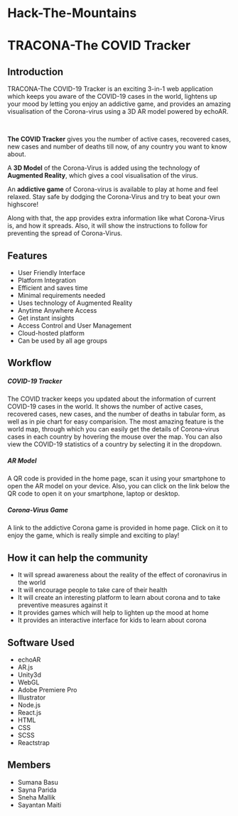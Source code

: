 # Hack-The-Mountains
# TRACONA-The COVID Tracker 

<h2>Introduction</h2>
<p>TRACONA-The COVID-19 Tracker is an exciting 3-in-1 web application which
keeps you aware of the COVID-19 cases in the world, lightens up your mood 
by letting you enjoy an addictive game, and provides an amazing visualisation
of the Corona-virus using a 3D AR model powered by echoAR.</p>
<br>
<p><b>The COVID Tracker</b> gives you the number of active cases, recovered cases, new cases and number of deaths till now, of any country you want to know about. 

<p>A <b>3D Model</b> of the Corona-Virus is added using the technology of <b>Augmented Reality</b>, which gives a cool visualisation of the virus.</p>

<p> An <b>addictive game</b> of Corona-virus is available to play at home and feel relaxed. Stay safe by dodging the Corona-Virus and try to beat your own highscore! 
</p>
<p>Along with that, the app provides extra information like what Corona-Virus is, and how it spreads. Also, it will show the instructions to follow for preventing the spread of Corona-Virus.</p>



<h2>Features</h2>
<ul>
 <li>User Friendly Interface</li>
 <li>Platform Integration</li>
 <li>Efficient and saves time</li>
 <li>Minimal requirements needed</li>
 <li>Uses technology of Augmented Reality</li>
 <li>Anytime Anywhere Access</li>
 <li>Get instant insights</li>
 <li>Access Control and User Management</li>
 <li>Cloud-hosted platform</li>
 <li>Can be used by all age groups</li>
</ul>

<h2>Workflow</h2>
<h5>COVID-19 Tracker</h5>
<p>The COVID tracker keeps you updated about the information of current COVID-19
 cases in the world. It shows the number of active cases, recovered cases, new cases, and the number of deaths in tabular form, as well as in pie chart for easy comparision.
The most amazing feature is the world map, through which you can easily 
get the details of Corona-virus cases in each country by hovering the mouse over the map.
You can also view the COVID-19 statistics of a country by selecting it in the dropdown.</p>
<h5>AR Model</h5>
<p>A QR code is provided in the home page, scan it using your smartphone to open the AR model on your device. Also, you can click on the link below the QR code to open it on your smartphone, laptop or desktop.</p>
<h5>Corona-Virus Game</h5>
<p>A link to the addictive Corona game is provided in home page. Click on it to enjoy the game, which is really simple and exciting to play!

<h2>How it can help the community</h2>
<ul>
 <li>It will spread awareness about the reality of the effect of coronavirus in the world</li>
 <li>It will encourage people to take care of their health </li>
 <li>It will create an interesting platform to learn about corona and to take preventive measures against it</li>
 <li>It provides games which will help to lighten up the mood at home</li>
 <li>It provides an interactive interface for kids to learn about corona</li>
</ul>

<h2>Software Used</h2>
  <ul>
    <li>echoAR</li>
    <li>AR.js</li>
    <li>Unity3d</li>
    <li>WebGL</li>
    <li>Adobe Premiere Pro</li>
    <li>Illustrator</li>
    <li>Node.js</li>
    <li>React.js</li>
    <li>HTML</li>
    <li>CSS</li>
    <li>SCSS</li>
    <li>Reactstrap</li>
  </ul>

<h2>Members</h2>
<ul>
  <li>Sumana Basu</li>
  <li>Sayna Parida</li>
  <li>Sneha Mallik</li>
  <li>Sayantan Maiti</li>
</ul>
